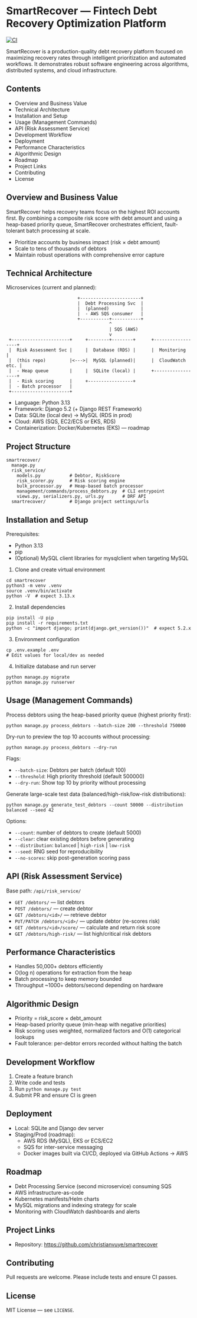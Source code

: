 SmartRecover — Fintech Debt Recovery Optimization Platform
==========================================================

[![CI](https://github.com/christianvuye/smartrecover/actions/workflows/ci.yml/badge.svg)](https://github.com/christianvuye/smartrecover/actions/workflows/ci.yml)

SmartRecover is a production-quality debt recovery platform focused on maximizing recovery rates through intelligent prioritization and automated workflows. It demonstrates robust software engineering across algorithms, distributed systems, and cloud infrastructure.

Contents
--------
- Overview and Business Value
- Technical Architecture
- Installation and Setup
- Usage (Management Commands)
- API (Risk Assessment Service)
- Development Workflow
- Deployment
- Performance Characteristics
- Algorithmic Design
- Roadmap
- Project Links
- Contributing
- License

Overview and Business Value
---------------------------
SmartRecover helps recovery teams focus on the highest ROI accounts first. By combining a composite risk score with debt amount and using a heap-based priority queue, SmartRecover orchestrates efficient, fault-tolerant batch processing at scale.

- Prioritize accounts by business impact (risk × debt amount)
- Scale to tens of thousands of debtors
- Maintain robust operations with comprehensive error capture

Technical Architecture
----------------------

Microservices (current and planned):

```
                           +-----------------------+
                           |  Debt Processing Svc  |
                           |  (planned)            |
                           |  - AWS SQS consumer   |
                           +-----------+-----------+
                                       ^
                                       | SQS (AWS)
                                       v
 +----------------------+     +--------+--------+      +------------------+
 |  Risk Assessment Svc |     |  Database (RDS) |      |  Monitoring      |
 |  (this repo)         |<--->|  MySQL (planned)|      |  CloudWatch etc. |
 |  - Heap queue        |     |  SQLite (local) |      +------------------+
 |  - Risk scoring      |     +-----------------+
 |  - Batch processor   |
 +----------------------+
```

- Language: Python 3.13
- Framework: Django 5.2 (+ Django REST Framework)
- Data: SQLite (local dev) → MySQL (RDS in prod)
- Cloud: AWS (SQS, EC2/ECS or EKS, RDS)
- Containerization: Docker/Kubernetes (EKS) — roadmap

Project Structure
-----------------

```
smartrecover/
  manage.py
  risk_service/
    models.py           # Debtor, RiskScore
    risk_scorer.py      # Risk scoring engine
    bulk_processor.py   # Heap-based batch processor
    management/commands/process_debtors.py  # CLI entrypoint
    views.py, serializers.py, urls.py       # DRF API
  smartrecover/         # Django project settings/urls
```

Installation and Setup
----------------------

Prerequisites:
- Python 3.13
- pip
- (Optional) MySQL client libraries for mysqlclient when targeting MySQL

1) Clone and create virtual environment
```
cd smartrecover
python3 -m venv .venv
source .venv/bin/activate
python -V  # expect 3.13.x
```

2) Install dependencies
```
pip install -U pip
pip install -r requirements.txt
python -c "import django; print(django.get_version())"  # expect 5.2.x
```

3) Environment configuration
```
cp .env.example .env
# Edit values for local/dev as needed
```

4) Initialize database and run server
```
python manage.py migrate
python manage.py runserver
```

Usage (Management Commands)
---------------------------

Process debtors using the heap-based priority queue (highest priority first):
```
python manage.py process_debtors --batch-size 200 --threshold 750000
```

Dry-run to preview the top 10 accounts without processing:
```
python manage.py process_debtors --dry-run
```

Flags:
- `--batch-size`: Debtors per batch (default 100)
- `--threshold`: High priority threshold (default 500000)
- `--dry-run`: Show top 10 by priority without processing

Generate large-scale test data (balanced/high-risk/low-risk distributions):
```
python manage.py generate_test_debtors --count 50000 --distribution balanced --seed 42
```

Options:
- `--count`: number of debtors to create (default 5000)
- `--clear`: clear existing debtors before generating
- `--distribution`: `balanced` | `high-risk` | `low-risk`
- `--seed`: RNG seed for reproducibility
- `--no-scores`: skip post-generation scoring pass

API (Risk Assessment Service)
----------------------------

Base path: `/api/risk_service/`

- `GET /debtors/` — list debtors
- `POST /debtors/` — create debtor
- `GET /debtors/<id>/` — retrieve debtor
- `PUT/PATCH /debtors/<id>/` — update debtor (re-scores risk)
- `GET /debtors/<id>/score/` — calculate and return risk score
- `GET /debtors/high-risk/` — list high/critical risk debtors

Performance Characteristics
---------------------------

- Handles 50,000+ debtors efficiently
- O(log n) operations for extraction from the heap
- Batch processing to keep memory bounded
- Throughput ~1000+ debtors/second depending on hardware

Algorithmic Design
------------------

- Priority = risk_score × debt_amount
- Heap-based priority queue (min-heap with negative priorities)
- Risk scoring uses weighted, normalized factors and O(1) categorical lookups
- Fault tolerance: per-debtor errors recorded without halting the batch

Development Workflow
--------------------

1) Create a feature branch
2) Write code and tests
3) Run `python manage.py test`
4) Submit PR and ensure CI is green

Deployment
----------

- Local: SQLite and Django dev server
- Staging/Prod (roadmap):
  - AWS RDS (MySQL), EKS or ECS/EC2
  - SQS for inter-service messaging
  - Docker images built via CI/CD, deployed via GitHub Actions → AWS

Roadmap
-------

- Debt Processing Service (second microservice) consuming SQS
- AWS infrastructure-as-code
- Kubernetes manifests/Helm charts
- MySQL migrations and indexing strategy for scale
- Monitoring with CloudWatch dashboards and alerts

Project Links
-------------

- Repository: https://github.com/christianvuye/smartrecover

Contributing
------------

Pull requests are welcome. Please include tests and ensure CI passes.

License
-------

MIT License — see `LICENSE`.


